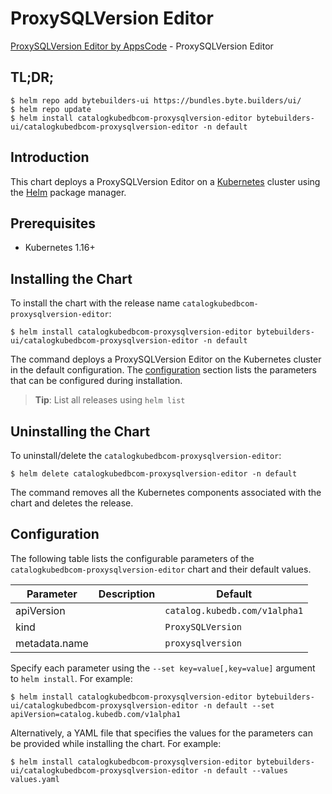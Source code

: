 # ProxySQLVersion Editor

[ProxySQLVersion Editor by AppsCode](https://byte.builders) - ProxySQLVersion Editor

## TL;DR;

```console
$ helm repo add bytebuilders-ui https://bundles.byte.builders/ui/
$ helm repo update
$ helm install catalogkubedbcom-proxysqlversion-editor bytebuilders-ui/catalogkubedbcom-proxysqlversion-editor -n default
```

## Introduction

This chart deploys a ProxySQLVersion Editor on a [Kubernetes](http://kubernetes.io) cluster using the [Helm](https://helm.sh) package manager.

## Prerequisites

- Kubernetes 1.16+

## Installing the Chart

To install the chart with the release name `catalogkubedbcom-proxysqlversion-editor`:

```console
$ helm install catalogkubedbcom-proxysqlversion-editor bytebuilders-ui/catalogkubedbcom-proxysqlversion-editor -n default
```

The command deploys a ProxySQLVersion Editor on the Kubernetes cluster in the default configuration. The [configuration](#configuration) section lists the parameters that can be configured during installation.

> **Tip**: List all releases using `helm list`

## Uninstalling the Chart

To uninstall/delete the `catalogkubedbcom-proxysqlversion-editor`:

```console
$ helm delete catalogkubedbcom-proxysqlversion-editor -n default
```

The command removes all the Kubernetes components associated with the chart and deletes the release.

## Configuration

The following table lists the configurable parameters of the `catalogkubedbcom-proxysqlversion-editor` chart and their default values.

|   Parameter   | Description |                 Default                  |
|---------------|-------------|------------------------------------------|
| apiVersion    |             | <code>catalog.kubedb.com/v1alpha1</code> |
| kind          |             | <code>ProxySQLVersion</code>             |
| metadata.name |             | <code>proxysqlversion</code>             |


Specify each parameter using the `--set key=value[,key=value]` argument to `helm install`. For example:

```console
$ helm install catalogkubedbcom-proxysqlversion-editor bytebuilders-ui/catalogkubedbcom-proxysqlversion-editor -n default --set apiVersion=catalog.kubedb.com/v1alpha1
```

Alternatively, a YAML file that specifies the values for the parameters can be provided while
installing the chart. For example:

```console
$ helm install catalogkubedbcom-proxysqlversion-editor bytebuilders-ui/catalogkubedbcom-proxysqlversion-editor -n default --values values.yaml
```
